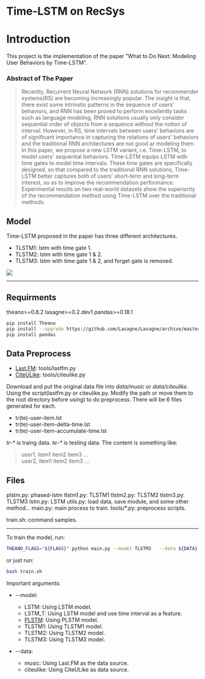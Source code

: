 # Time-LSTM on RecSys


# Introduction

This project is the implementation of the paper "What to Do Next: Modeling User Behaviors by Time-LSTM".

### Abstract of The Paper

>Recently, Recurrent Neural Network (RNN) solutions for recommender systems(RS) are becoming increasingly popular. The insight is that, there exist some intrinstic patterns in the sequence of users' behaviors, and RNN has been proved to perform excellently tasks such as language modeling, RNN solutions usually only consider sequential order of objects from a sequence without the notion of interval. However, in RS, time intervals between users' behaviors are of significant importance in capturing the relations of users' behaviors and the traditional RNN architectures are not good ar modeling them. In this paper, we propose a new LSTM variant, i.e. Time-LSTM, to model users' sequential behaviors. Time-LSTM equips LSTM with time gates to model time intervals. These time gates are specifically designed, so that compared to the traditional RNN solutions, Time-LSTM better captures both of users' short-term and long-term interest, so as to improve the recommendation performance. Experimental results on two real-world datasets show the superiority of the recommendation method using Time-LSTM over the traditional methods.

## Model

Time-LSTM proposed in the paper has three different architectures.

* TLSTM1: lstm with time gate 1.
* TLSTM2: lstm with time gate 1 & 2.
* TLSTM3: lstm with time gate 1 & 2, and forget gate is removed.

![](http://d.pr/i/nVrp+)

****************

## Requirments

theano>=0.8.2
lasagne>=0.2.dev1
pandas>=0.18.1

```bash
pip install Theano
pip install --upgrade https://github.com/Lasagne/Lasagne/archive/master.zip
pip install pandas
```

## Data Preprocess

* [Last.FM](http://www.citeulike.org/faq/data.adp): tools/lastfm.py  
* [CiteULike](http://www.citeulike.org/faq/data.adp): tools/citeulike.py

Download and put the original data file into _data/music_ or _data/citeulike_. Using the script(lastfm.py or citeulike.py. Modify the path or move them to the root directory before using) to do preprocess. There will be 6 files generated for each.

* tr(te)-user-item.lst
* tr(te)-user-item-delta-time.lst
* tr(te)-user-item-accumulate-time.lst

_tr-*_ is traing data. _te-*_ is testing data. The content is something like: 

>user1, item1 item2 item3 ...  
user2, item1 item2 item3 ...  

## Files

plstm.py: phased-lstm
tlstm1.py: TLSTM1
tlstm2.py: TLSTM2
tlstm3.py: TLSTM3
lstm.py: LSTM
utils.py: load data, save module, and some other method...
main.py: main process to train.
tools/*.py: preprocess scripts.

train.sh: command samples.


******************

To train the model, run:

```bash
THEANO_FLAGS="${FLAGS}" python main.py --model TLSTM3   --data ${DATA} --batch_size ${BATCH} --vocab_size ${VOCAB} --max_len ${MLEN} --fixed_epochs ${FIXED_EPOCHS} --num_epochs ${NUM_EPOCHS} --num_hidden ${NHIDDEN} --test_batch ${TEST_BATCH} --learning_rate ${LEARNING_RATE} --sample_time ${SAMPLE_TIME}
```
or just run:

```bash
bash train.sh
```

Important arguments:

* --model: 
    * LSTM: Using LSTM model.
    * LSTM_T: Using LSTM model and use time interval as a feature.
    * [PLSTM](https://arxiv.org/abs/1610.09513): Using PLSTM model.
    * TLSTM1: Using TLSTM1 model.
    * TLSTM2: Using TLSTM2 model.
    * TLSTM3: Using TLSTM3 model.
    
* --data:
    * music: Using Last.FM as the data source.
    * citeulike: Using CiteULike as data source.

